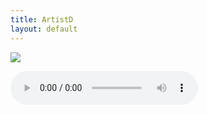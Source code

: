 ```yaml
---
title: ArtistD
layout: default
---
```


![](https://dl.dropboxusercontent.com/u/8272421/Website_Under_Construction.gif)

<audio controls autoplay>
      <source type="audio/mp3" src="https://dl.dropboxusercontent.com/u/8272421/a_little_love.mp3">
      <source type="audio/ogg" src="https://dl.dropboxusercontent.com/u/8272421/a_little_love.ogg">
      <embed src="https://dl.dropboxusercontent.com/u/8272421/a_little_love.mp3" type="audio/mp3" width="300" 
      height="100"/>
</audio>
